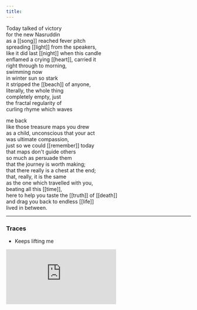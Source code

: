 ```yaml
---
title: 
---
```


Today talked of victory  
for the new Nasruddin  
as a [[song]] reached fever pitch  
spreading [[light]] from the speakers,   
like it did last [[night]] when this candle  
enflamed a crying [[heart]], carried it  
right through to morning,   
swimming now   
in winter sun so stark  
it stripped the [[beach]] of anyone,   
literally, the whole thing  
completely empty, just  
the fractal regularity of   
curling rhyme which waves  
  
me back  
like those treasure maps you drew  
as a child, unconscious that your act  
was ultimate compassion,  
just so we could [[remember]] today  
that maps don't guide others  
so much as persuade them  
that the journey is worth making;  
that there really is a chest at the end;  
that, really, it is the same  
as the one which travelled with you,   
beating all this [[time]],   
here to help you taste the [[truth]] of [[death]]  
and drag you back to endless [[life]]  
lived in between.   

---

### Traces

* Keeps lifting me

<iframe class="video" src="https://www.youtube-nocookie.com/embed/mzDVaKRApcg" frameborder="0" allow="accelerometer; autoplay; encrypted-media; gyroscope; picture-in-picture" allowfullscreen></iframe>


